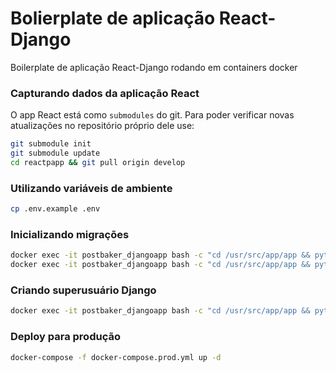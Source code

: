 # Bolierplate de aplicação React-Django

Boilerplate de aplicação React-Django rodando em containers docker

### Capturando dados da aplicação React

O app React está como `submodules` do git. Para poder verificar novas atualizações no repositório próprio dele use:

```sh
git submodule init
git submodule update
cd reactpapp && git pull origin develop
```

### Utilizando variáveis de ambiente

```sh
cp .env.example .env
```

###  Inicializando migrações
```sh
docker exec -it postbaker_djangoapp bash -c "cd /usr/src/app/app && python manage.py makemigrations"
docker exec -it postbaker_djangoapp bash -c "cd /usr/src/app/app && python manage.py migrate"
```

### Criando superusuário Django
```sh
docker exec -it postbaker_djangoapp bash -c "cd /usr/src/app/app && python manage.py createsuperuser"
```

### Deploy para produção
```sh
docker-compose -f docker-compose.prod.yml up -d
```